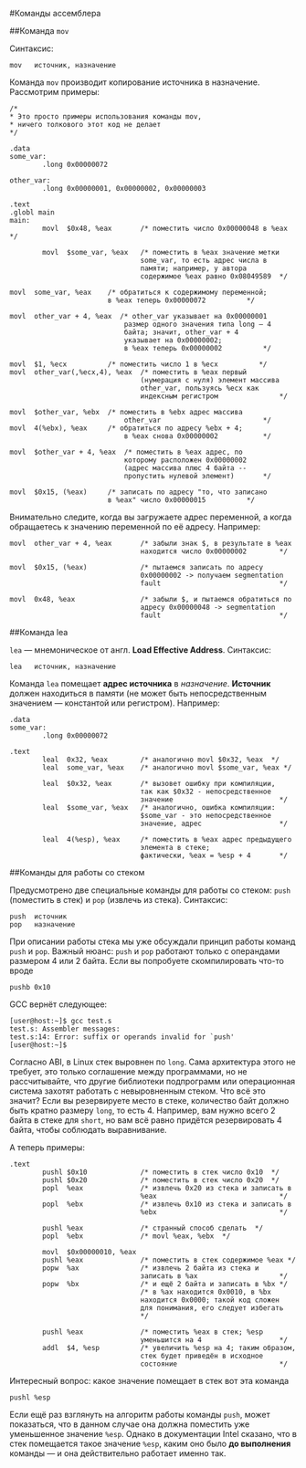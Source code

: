 #Команды ассемблера

##Команда `mov`

Синтаксис:

```
mov   источник, назначение
```

Команда `mov` производит копирование источника в назначение. 
Рассмотрим примеры:

```
/*
* Это просто примеры использования команды mov,
* ничего толкового этот код не делает
*/

.data
some_var:
		.long 0x00000072
		    
other_var:
		.long 0x00000001, 0x00000002, 0x00000003

.text
.globl main
main:
		movl  $0x48, %eax       /* поместить число 0x00000048 в %eax */

		movl  $some_var, %eax   /* поместить в %eax значение метки 
								some_var, то есть адрес числа в 
								памяти; например, у автора 
								содержимое %eax равно 0x08049589  */

movl  some_var, %eax    /* обратиться к содержимому переменной;
						в %eax теперь 0x00000072          */

movl  other_var + 4, %eax  /* other_var указывает на 0x00000001
							размер одного значения типа long — 4
							байта; значит, other_var + 4 
							указывает на 0x00000002;
							в %eax теперь 0x00000002          */

movl  $1, %ecx          /* поместить число 1 в %ecx          */
movl  other_var(,%ecx,4), %eax  /* поместить в %eax первый 
								(нумерация с нуля) элемент массива 
								other_var, пользуясь %ecx как 
								индексным регистром               */

movl  $other_var, %ebx  /* поместить в %ebx адрес массива 
							other_var                         */
movl  4(%ebx), %eax     /* обратиться по адресу %ebx + 4;
							в %eax снова 0x00000002           */

movl  $other_var + 4, %eax  /* поместить в %eax адрес, по 
							которому расположен 0x00000002
							(адрес массива плюс 4 байта -- 
							пропустить нулевой элемент)       */

movl  $0x15, (%eax)     /* записать по адресу "то, что записано
						в %eax" число 0x00000015          */
```

Внимательно следите, когда вы загружаете адрес переменной, а когда 
обращаетесь к значению переменной по её адресу. Например:

```
movl  other_var + 4, %eax       /* забыли знак $, в результате в %eax 
								находится число 0x00000002        */

movl  $0x15, (%eax)             /* пытаемся записать по адресу 
								0x00000002 -> получаем segmentation 
								fault                             */
																										  
movl  0x48, %eax                /* забыли $, и пытаемся обратиться по 
								адресу 0x00000048 -> segmentation
								fault                             */
```

##Команда lea

`lea` — мнемоническое от англ. **Load Effective Address**. Синтаксис:

```
lea   источник, назначение
```

Команда `lea` помещает **адрес источника** в *назначение*. 
**Источник** должен находиться в памяти (не может быть непосредственным
значением — константой или регистром). Например:

```
.data
some_var:
		.long 0x00000072
		 
.text
		leal  0x32, %eax        /* аналогично movl $0x32, %eax	*/
		leal  some_var, %eax    /* аналогично movl $some_var, %eax */
						  
		leal  $0x32, %eax       /* вызовет ошибку при компиляции, 
								так как $0x32 - непосредственное 
								значение                          */
		leal  $some_var, %eax   /* аналогично, ошибка компиляции: 
								$some_var - это непосредственное 
								значение, адрес                   */

		leal  4(%esp), %eax     /* поместить в %eax адрес предыдущего 
								элемента в стеке;
								фактически, %eax = %esp + 4       */
```

##Команды для работы со стеком

Предусмотрено две специальные команды для работы со стеком: 
`push` (поместить в стек) и `pop` (извлечь из стека). Синтаксис:

```
push  источник
pop   назначение
```

При описании работы стека мы уже обсуждали принцип работы команд 
`push` и `pop`. Важный нюанс: `push` и `pop` работают только с 
операндами размером 4 или 2 байта. Если вы попробуете скомпилировать 
что-то вроде

```
pushb 0x10
```

GCC вернёт следующее:

```
[user@host:~]$ gcc test.s
test.s: Assembler messages:
test.s:14: Error: suffix or operands invalid for `push'
[user@host:~]$ 
```

Согласно ABI, в Linux стек выровнен по `long`. Сама архитектура этого 
не требует, это только соглашение между программами, но не 
рассчитывайте, что другие библиотеки подпрограмм или операционная 
система захотят работать с невыровненным стеком. Что всё это значит? 
Если вы резервируете место в стеке, количество байт должно быть кратно
размеру `long`, то есть 4. Например, вам нужно всего 2 байта в стеке 
для `short`, но вам всё равно придётся резервировать 4 байта, чтобы 
соблюдать выравнивание.

А теперь примеры:

```
.text
		pushl $0x10             /* поместить в стек число 0x10  */
		pushl $0x20             /* поместить в стек число 0x20	*/
		popl  %eax              /* извлечь 0x20 из стека и записать в 
								%eax                              */
		popl  %ebx              /* извлечь 0x10 из стека и записать в 
								%ebx                              */

		pushl %eax              /* странный способ сделать	*/
		popl  %ebx              /* movl %eax, %ebx	*/

		movl  $0x00000010, %eax
		pushl %eax              /* поместить в стек содержимое %eax */
		popw  %ax               /* извлечь 2 байта из стека и 
								записать в %ax                    */
		popw  %bx               /* и ещё 2 байта и записать в %bx */
								/* в %ax находится 0x0010, в %bx 
								находится 0x0000; такой код сложен 
								для понимания, его следует избегать 
								*/

		pushl %eax              /* поместить %eax в стек; %esp 
								уменьшится на 4                   */
		addl  $4, %esp          /* увеличить %esp на 4; таким образом,
								стек будет приведён в исходное 
								состояние                         */
```

Интересный вопрос: какое значение помещает в стек вот эта команда

```
pushl %esp
```

Если ещё раз взглянуть на алгоритм работы команды `push`, может 
показаться, что в данном случае она должна поместить уже уменьшенное 
значение `%esp`. Однако в документации Intel сказано, что в стек 
помещается такое значение `%esp`, каким оно было **до выполнения** 
команды — и она действительно работает именно так.
